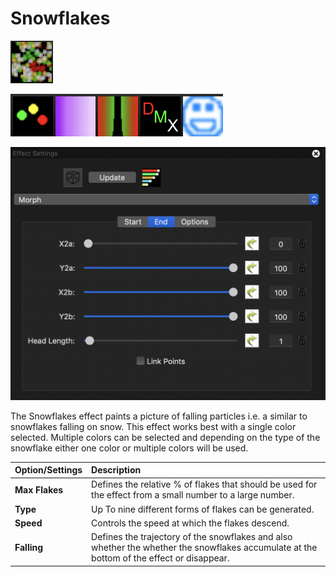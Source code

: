 # Snowflakes

![Icon](../../.gitbook/assets/image%20%28307%29.png)

![Sequencer Grid](../../.gitbook/assets/image%20%28219%29.png)

![](../../.gitbook/assets/image%20%28477%29.png)

The Snowflakes effect paints a picture of falling particles i.e. a similar to snowflakes falling on snow.  This effect works best with a single color selected. Multiple colors can be selected and depending on the type of the snowflake either one color or multiple colors will be used.

| Option/Settings | Description |
| :--- | :--- |
| **Max Flakes** | Defines the relative % of flakes that should be used for the effect from a small number to a large number. |
| **Type** | Up To nine different forms of flakes can be generated. |
| **Speed** | Controls the speed at which the flakes descend. |
| **Falling** | Defines the trajectory of the snowflakes and also whether the whether the snowflakes accumulate at the bottom of the effect or disappear. |

